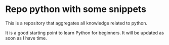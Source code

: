 # Repo python with some snippets

This is a repository that aggregates all knowledge related to python.

It is a good starting point to learn Python for beginners. It will be updated as soon as I have time.
